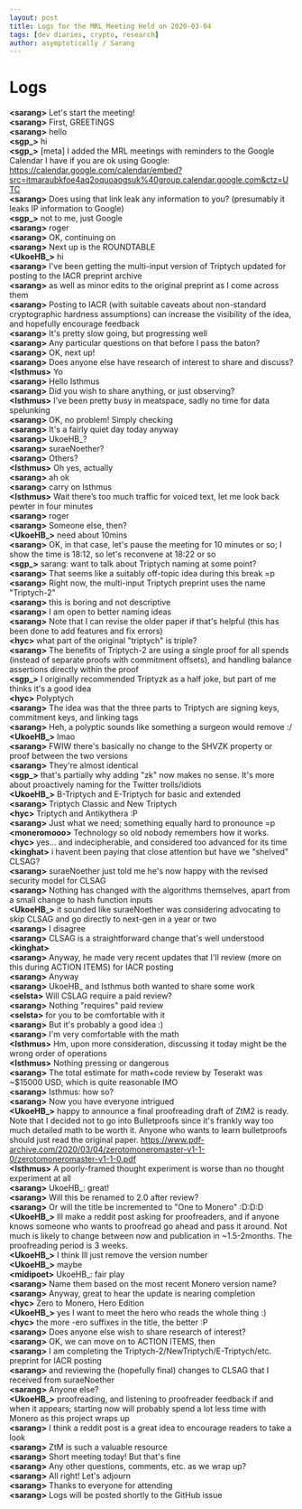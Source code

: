 ```yaml
---
layout: post
title: Logs for the MRL Meeting Held on 2020-03-04
tags: [dev diaries, crypto, research]
author: asymptotically / Sarang
---
```


# Logs

**\<sarang\>** Let's start the meeting!  
**\<sarang\>** First, GREETINGS  
**\<sarang\>** hello  
**\<sgp\_\>** hi  
**\<sgp\_\>** [meta] I added the MRL meetings with reminders to the Google Calendar I have if you are ok using Google: https://calendar.google.com/calendar/embed?src=itmaraubkfoe4aq2oquoaogsuk%40group.calendar.google.com&ctz=UTC  
**\<sarang\>** Does using that link leak any information to you? (presumably it leaks IP information to Google)  
**\<sgp\_\>** not to me, just Google  
**\<sarang\>** roger  
**\<sarang\>** OK, continuing on  
**\<sarang\>** Next up is the ROUNDTABLE  
**\<UkoeHB\_\>** hi  
**\<sarang\>** I've been getting the multi-input version of Triptych updated for posting to the IACR preprint archive  
**\<sarang\>** as well as minor edits to the original preprint as I come across them  
**\<sarang\>** Posting to IACR (with suitable caveats about non-standard cryptographic hardness assumptions) can increase the visibility of the idea, and hopefully encourage feedback  
**\<sarang\>** It's pretty slow going, but progressing well  
**\<sarang\>** Any particular questions on that before I pass the baton?  
**\<sarang\>** OK, next up!  
**\<sarang\>** Does anyone else have research of interest to share and discuss?  
**\<Isthmus\>** Yo  
**\<sarang\>** Hello Isthmus  
**\<sarang\>** Did you wish to share anything, or just observing?  
**\<Isthmus\>** I’ve been pretty busy in meatspace, sadly no time for data spelunking  
**\<sarang\>** OK, no problem! Simply checking  
**\<sarang\>** It's a fairly quiet day today anyway  
**\<sarang\>** UkoeHB\_?  
**\<sarang\>** suraeNoether?  
**\<sarang\>** Others?  
**\<Isthmus\>** Oh yes, actually  
**\<sarang\>** ah ok  
**\<sarang\>** carry on Isthmus  
**\<Isthmus\>** Wait there’s too much traffic for voiced text, let me look back pewter in four minutes  
**\<sarang\>** roger  
**\<sarang\>** Someone else, then?  
**\<UkoeHB\_\>** need about 10mins  
**\<sarang\>** OK, in that case, let's pause the meeting for 10 minutes or so; I show the time is 18:12, so let's reconvene at 18:22 or so  
**\<sgp\_\>** sarang: want to talk about Triptych naming at some point?  
**\<sarang\>** That seems like a suitably off-topic idea during this break =p  
**\<sarang\>** Right now, the multi-input Triptych preprint uses the name "Triptych-2"  
**\<sarang\>** this is boring and not descriptive  
**\<sarang\>** I am open to better naming ideas  
**\<sarang\>** Note that I can revise the older paper if that's helpful (this has been done to add features and fix errors)  
**\<hyc\>** what part of the original "triptych" is triple?  
**\<sarang\>** The benefits of Triptych-2 are using a single proof for all spends (instead of separate proofs with commitment offsets), and handling balance assertions directly within the proof  
**\<sgp\_\>** I originally recommended Triptyzk as a half joke, but part of me thinks it's a good idea  
**\<hyc\>** Polyptych  
**\<sarang\>** The idea was that the three parts to Triptych are signing keys, commitment keys, and linking tags  
**\<sarang\>** Heh, a polyptic sounds like something a surgeon would remove :/  
**\<UkoeHB\_\>** lmao  
**\<sarang\>** FWIW there's basically no change to the SHVZK property or proof between the two versions  
**\<sarang\>** They're almost identical  
**\<sgp\_\>** that's partially why adding "zk" now makes no sense. It's more about proactively naming for the Twitter trolls/idiots  
**\<UkoeHB\_\>** B-Triptych and E-Triptych for basic and extended   
**\<sarang\>** Triptych Classic and New Triptych  
**\<hyc\>** Triptych and Antikythera :P  
**\<sarang\>** Just what we need; something equally hard to pronounce =p  
**\<moneromooo\>** Technology so old nobody remembers how it works.  
**\<hyc\>** yes... and indecipherable, and considered too advanced for its time  
**\<kinghat\>** i havent been paying that close attention but have we "shelved" CLSAG?  
**\<sarang\>** suraeNoether just told me he's now happy with the revised security model for CLSAG  
**\<sarang\>** Nothing has changed with the algorithms themselves, apart from a small change to hash function inputs  
**\<UkoeHB\_\>** it sounded like suraeNoether was considering advocating to skip CLSAG and go directly to next-gen in a year or two  
**\<sarang\>** I disagree  
**\<sarang\>** CLSAG is a straightforward change that's well understood  
**\<kinghat\>**   
**\<sarang\>** Anyway, he made very recent updates that I'll review (more on this during ACTION ITEMS) for IACR posting  
**\<sarang\>** Anyway  
**\<sarang\>** UkoeHB\_ and Isthmus both wanted to share some work  
**\<selsta\>** Will CSLAG require a paid review?  
**\<sarang\>** Nothing "requires" paid review  
**\<selsta\>** for you to be comfortable with it  
**\<sarang\>** But it's probably a good idea :)  
**\<sarang\>** I'm very comfortable with the math  
**\<Isthmus\>** Hm, upon more consideration, discussing it today might be the wrong order of operations  
**\<Isthmus\>** Nothing pressing or dangerous  
**\<sarang\>** The total estimate for math+code review by Teserakt was ~$15000 USD, which is quite reasonable IMO  
**\<sarang\>** Isthmus: how so?  
**\<sarang\>** Now you have everyone intrigued  
**\<UkoeHB\_\>** happy to announce a final proofreading draft of ZtM2 is ready. Note that I decided not to go into Bulletproofs since it's frankly way too much detailed math to be worth it. Anyone who wants to learn bulletproofs should just read the original paper. https://www.pdf-archive.com/2020/03/04/zerotomoneromaster-v1-1-0/zerotomoneromaster-v1-1-0.pdf  
**\<Isthmus\>** A poorly-framed thought experiment is worse than no thought experiment at all   
**\<sarang\>** UkoeHB\_: great!  
**\<sarang\>** Will this be renamed to 2.0 after review?  
**\<sarang\>** Or will the title be incremented to "One to Monero" :D:D:D  
**\<UkoeHB\_\>** Ill make a reddit post asking for proofreaders, and if anyone knows someone who wants to proofread go ahead and pass it around. Not much is likely to change between now and publication in ~1.5-2months. The proofreading period is 3 weeks.  
**\<UkoeHB\_\>** I think Ill just remove the version number  
**\<UkoeHB\_\>** maybe  
**\<midipoet\>** UkoeHB\_: fair play  
**\<sarang\>** Name them based on the most recent Monero version name?  
**\<sarang\>** Anyway, great to hear the update is nearing completion  
**\<hyc\>** Zero to Monero, Hero Edition  
**\<UkoeHB\_\>** yes I want to meet the hero who reads the whole thing :)  
**\<hyc\>** the more -ero suffixes in the title, the better :P  
**\<sarang\>** Does anyone else wish to share research of interest?  
**\<sarang\>** OK, we can move on to ACTION ITEMS, then  
**\<sarang\>** I am completing the Triptych-2/NewTriptych/E-Triptych/etc. preprint for IACR posting  
**\<sarang\>** and reviewing the (hopefully final) changes to CLSAG that I received from suraeNoether  
**\<sarang\>** Anyone else?  
**\<UkoeHB\_\>** proofreading, and listening to proofreader feedback if and when it appears; starting now will probably spend a lot less time with Monero as this project wraps up  
**\<sarang\>** I think a reddit post is a great idea to encourage readers to take a look  
**\<sarang\>** ZtM is such a valuable resource  
**\<sarang\>** Short meeting today! But that's fine  
**\<sarang\>** Any other questions, comments, etc. as we wrap up?  
**\<sarang\>** All right! Let's adjourn  
**\<sarang\>** Thanks to everyone for attending  
**\<sarang\>** Logs will be posted shortly to the GitHub issue  
